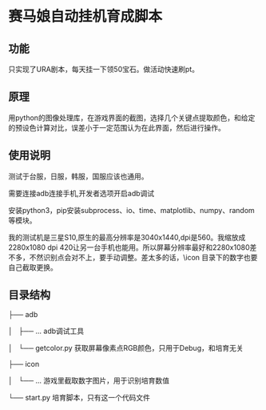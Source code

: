 # 赛马娘自动挂机育成脚本

## 功能
只实现了URA剧本，每天挂一下领50宝石。做活动快速刷pt。

## 原理
用python的图像处理库，在游戏界面的截图，选择几个关键点提取颜色，和给定的预设色计算对比，误差小于一定范围认为在此界面，然后进行操作。

## 使用说明
测试于台服，日服，韩服，国服应该也通用。

需要连接adb连接手机,开发者选项开启adb调试

安装python3，pip安装subprocess、io、time、matplotlib、numpy、random等模块。

我的测试机是三星S10,原生的最高分辨率是3040x1440,dpi是560。我缩放成2280x1080 dpi 420让另一台手机也能用。所以屏幕分辨率最好和2280x1080差不多，不然识别点会对不上，要手动调整。差太多的话，\icon 目录下的数字也要自己截取更换。

## 目录结构

├── adb

│   ├── ... adb调试工具

│   └── getcolor.py 获取屏幕像素点RGB颜色，只用于Debug，和培育无关

├── icon 

│   └── ... 游戏里截取数字图片，用于识别培育数值

└── start.py 培育脚本，只有这一个代码文件

